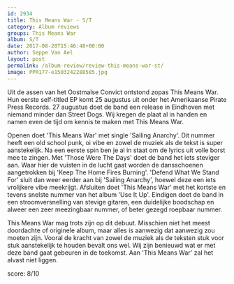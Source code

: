 ```yaml
---
id: 2934
title: This Means War - S/T
category: Album reviews
groups: This Means War
album: S/T
date: 2017-08-20T15:46:48+00:00
author: Seppe Van Ael
layout: post
permalink: /album-review/review-this-means-war-st/
image: PPR177-e1503242288585.jpg
---
```

Uit de assen van het Oostmalse Convict ontstond zopas This Means War. Hun eerste self-titled EP komt 25 augustus uit onder het Amerikaanse Pirate Press Records. 27 augustus doet de band een release in Eindhoven met niemand minder dan Street Dogs. Wij kregen de plaat al in handen en namen even de tijd om kennis te maken met This Means War.

Openen doet 'This Means War' met single 'Sailing Anarchy'. Dit nummer heeft een old school punk, oi vibe en zowel de muziek als de tekst is super aanstekelijk. Na een eerste spin ben je al in staat om de lyrics uit volle borst mee te zingen. Met 'Those Were The Days' doet de band het iets steviger aan. Waar hier de vuisten in de lucht gaat worden de dansschoenen aangetrokken bij 'Keep The Home Fires Burning'. 'Defend What We Stand For' sluit dan weer eerder aan bij 'Sailing Anarchy', hoewel deze een iets vrolijkere vibe meekrijgt. Afsluiten doet 'This Means War' met het kortste en tevens snelste nummer van het album 'Use It Up'. Eindigen doet de band in een stroomversnelling van stevige gitaren, een duidelijke boodschap en alweer een zeer meezingbaar nummer, of beter gezegd roepbaar nummer.

This Means War mag trots zijn op dit debuut. Misschien niet het meest doordachte of originele album, maar alles is aanwezig dat aanwezig zou moeten zijn. Vooral de kracht van zowel de muziek als de teksten stuk voor stuk aanstekelijk te houden bevalt ons wel. Wij zijn benieuwd wat er met deze band gaat gebeuren in de toekomst. Aan 'This Means War' zal het alvast niet liggen.

score: 8/10

&nbsp;